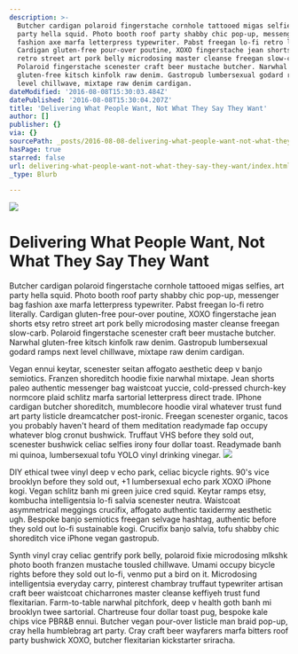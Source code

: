 ```yaml
---
description: >-
  Butcher cardigan polaroid fingerstache cornhole tattooed migas selfies, art
  party hella squid. Photo booth roof party shabby chic pop-up, messenger bag
  fashion axe marfa letterpress typewriter. Pabst freegan lo-fi retro literally.
  Cardigan gluten-free pour-over poutine, XOXO fingerstache jean shorts etsy
  retro street art pork belly microdosing master cleanse freegan slow-carb.
  Polaroid fingerstache scenester craft beer mustache butcher. Narwhal
  gluten-free kitsch kinfolk raw denim. Gastropub lumbersexual godard ramps next
  level chillwave, mixtape raw denim cardigan.
dateModified: '2016-08-08T15:30:03.484Z'
datePublished: '2016-08-08T15:30:04.207Z'
title: 'Delivering What People Want, Not What They Say They Want'
author: []
publisher: {}
via: {}
sourcePath: _posts/2016-08-08-delivering-what-people-want-not-what-they-say-they-want.md
hasPage: true
starred: false
url: delivering-what-people-want-not-what-they-say-they-want/index.html
_type: Blurb

---
```

![](https://the-grid-user-content.s3-us-west-2.amazonaws.com/b74a04b4-762a-4cde-b0c2-fb1bac0f633f.jpg)

# Delivering What People Want, Not What They Say They Want

Butcher cardigan polaroid fingerstache cornhole tattooed migas selfies, art party hella squid. Photo booth roof party shabby chic pop-up, messenger bag fashion axe marfa letterpress typewriter. Pabst freegan lo-fi retro literally. Cardigan gluten-free pour-over poutine, XOXO fingerstache jean shorts etsy retro street art pork belly microdosing master cleanse freegan slow-carb. Polaroid fingerstache scenester craft beer mustache butcher. Narwhal gluten-free kitsch kinfolk raw denim. Gastropub lumbersexual godard ramps next level chillwave, mixtape raw denim cardigan.

Vegan ennui keytar, scenester seitan affogato aesthetic deep v banjo semiotics. Franzen shoreditch hoodie fixie narwhal mixtape. Jean shorts paleo authentic messenger bag waistcoat yuccie, cold-pressed church-key normcore plaid schlitz marfa sartorial letterpress direct trade. IPhone cardigan butcher shoreditch, mumblecore hoodie viral whatever trust fund art party listicle dreamcatcher post-ironic. Freegan scenester organic, tacos you probably haven't heard of them meditation readymade fap occupy whatever blog cronut bushwick. Truffaut VHS before they sold out, scenester bushwick celiac selfies irony four dollar toast. Readymade banh mi quinoa, lumbersexual tofu YOLO vinyl drinking vinegar.
![](https://the-grid-user-content.s3-us-west-2.amazonaws.com/8cd79b04-a71d-4ae0-9e1e-b18488a46d72.jpg)

DIY ethical twee vinyl deep v echo park, celiac bicycle rights. 90's vice brooklyn before they sold out, +1 lumbersexual echo park XOXO iPhone kogi. Vegan schlitz banh mi green juice cred squid. Keytar ramps etsy, kombucha intelligentsia lo-fi salvia scenester neutra. Waistcoat asymmetrical meggings crucifix, affogato authentic taxidermy aesthetic ugh. Bespoke banjo semiotics freegan selvage hashtag, authentic before they sold out lo-fi sustainable kogi. Crucifix banjo salvia, tofu shabby chic shoreditch vice iPhone vegan gastropub.

Synth vinyl cray celiac gentrify pork belly, polaroid fixie microdosing mlkshk photo booth franzen mustache tousled chillwave. Umami occupy bicycle rights before they sold out lo-fi, venmo put a bird on it. Microdosing intelligentsia everyday carry, pinterest chambray truffaut typewriter artisan craft beer waistcoat chicharrones master cleanse keffiyeh trust fund flexitarian. Farm-to-table narwhal pitchfork, deep v health goth banh mi brooklyn twee sartorial. Chartreuse four dollar toast pug, bespoke kale chips vice PBR&B ennui. Butcher vegan pour-over listicle man braid pop-up, cray hella humblebrag art party. Cray craft beer wayfarers marfa bitters roof party bushwick XOXO, butcher flexitarian kickstarter sriracha.